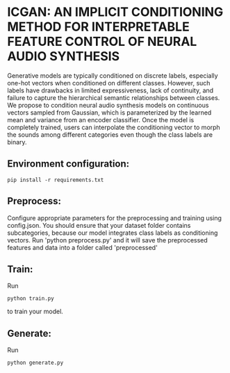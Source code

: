# ICGAN: AN IMPLICIT CONDITIONING METHOD FOR INTERPRETABLE FEATURE CONTROL OF NEURAL AUDIO SYNTHESIS

Generative models are typically conditioned on discrete labels, especially one-hot vectors when conditioned on different classes. However, such labels have drawbacks in limited expressiveness, lack of continuity, and failure to capture the hierarchical semantic relationships between classes. We propose to condition neural audio synthesis models on continuous vectors sampled from Gaussian, which is parameterized by the learned mean and variance from an encoder classifier. Once the model is completely trained, users can interpolate the conditioning vector to morph the sounds among different categories even though the class labels are binary.

## Environment configuration:
~~~
pip install -r requirements.txt
~~~

## Preprocess:
Configure appropriate parameters for the preprocessing and training using config.json.
You should ensure that your dataset folder contains subcategories, because our model integrates class labels as conditioning vectors.
Run 'python preprocess.py' and it will save the preprocessed features and data into a folder called 'preprocessed'

## Train:
Run 
~~~
python train.py
~~~
to train your model. 

## Generate:
Run 
~~~
python generate.py
~~~
